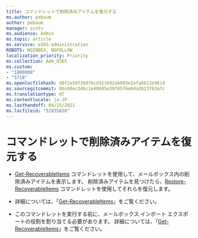```yaml
---
title: コマンドレットで削除済みアイテムを復元する
ms.author: pebaum
author: pebaum
manager: scotv
ms.audience: Admin
ms.topic: article
ms.service: o365-administration
ROBOTS: NOINDEX, NOFOLLOW
localization_priority: Priority
ms.collection: Adm_O365
ms.custom:
- "1800008"
- "5718"
ms.openlocfilehash: d8f2a50f39d7bcd321692ab093e2efa6613e9814
ms.sourcegitcommit: 8bc60ec34bc1e40685e3976576e04a2623f63a7c
ms.translationtype: HT
ms.contentlocale: ja-JP
ms.lasthandoff: 04/15/2021
ms.locfileid: "51835816"
---
```

# <a name="recover-deleted-items-with-cmdlet"></a>コマンドレットで削除済みアイテムを復元する

- [Get-RecoverableItems](https://docs.microsoft.com/powershell/module/exchange/get-recoverableitems?view=exchange-ps) コマンドレットを使用して、メールボックス内の削除済みアイテムを表示します。 削除済みアイテムを見つけたら、[Restore-RecoverableItems](https://docs.microsoft.com/powershell/module/exchange/Restore-RecoverableItems?view=exchange-ps) コマンドレットを使用してそれらを復元します。

- 詳細については、「[Get-RecoverableItems](https://docs.microsoft.com/powershell/module/exchange/get-recoverableitems?view=exchange-ps)」をご覧ください。

- このコマンドレットを実行する前に、メールボックス インポート エクスポートの役割を割り当てる必要があります。 詳細については、「[Get-RecoverableItems](https://docs.microsoft.com/powershell/module/exchange/get-recoverableitems?view=exchange-ps)」をご覧ください。
